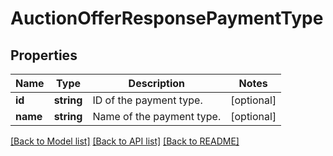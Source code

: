 # AuctionOfferResponsePaymentType

## Properties
Name | Type | Description | Notes
------------ | ------------- | ------------- | -------------
**id** | **string** | ID of the payment type. | [optional] 
**name** | **string** | Name of the payment type. | [optional] 

[[Back to Model list]](../README.md#documentation-for-models) [[Back to API list]](../README.md#documentation-for-api-endpoints) [[Back to README]](../README.md)


